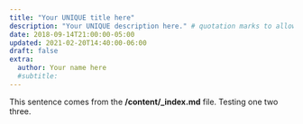 ```yaml
---
title: "Your UNIQUE title here"
description: "Your UNIQUE description here." # quotation marks to allow colons where used
date: 2018-09-14T21:00:00-05:00
updated: 2021-02-20T14:40:00-06:00
draft: false
extra:
  author: Your name here
  #subtitle:
---
```


This sentence comes from the **/content/_index.md** file. Testing one two three.
